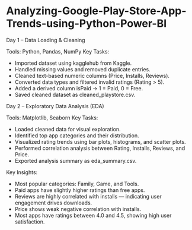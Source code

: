# Analyzing-Google-Play-Store-App-Trends-using-Python-Power-BI

Day 1 – Data Loading & Cleaning

Tools: Python, Pandas, NumPy
Key Tasks:
* Imported dataset using kagglehub from Kaggle.
* Handled missing values and removed duplicate entries.
* Cleaned text-based numeric columns (Price, Installs, Reviews).
* Converted data types and filtered invalid ratings (Rating > 5).
* Added a derived column isPaid → 1 = Paid, 0 = Free.
* Saved cleaned dataset as cleaned_playstore.csv.

Day 2 – Exploratory Data Analysis (EDA)

Tools: Matplotlib, Seaborn
Key Tasks:
* Loaded cleaned data for visual exploration.
* Identified top app categories and their distribution.
* Visualized rating trends using bar plots, histograms, and scatter plots.
* Performed correlation analysis between Rating, Installs, Reviews, and Price.
* Exported analysis summary as eda_summary.csv.

Key Insights:
* Most popular categories: Family, Game, and Tools.
* Paid apps have slightly higher ratings than free apps.
* Reviews are highly correlated with installs — indicating user engagement drives downloads.
* Price shows weak negative correlation with installs.
* Most apps have ratings between 4.0 and 4.5, showing high user satisfaction.
